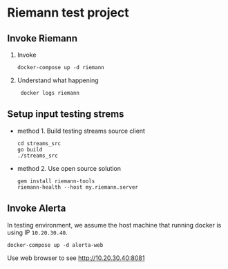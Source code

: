 # Riemann test project 

## Invoke Riemann
1. Invoke
    ```
    docker-compose up -d riemann
    ```
2. Understand what happening
   ```
    docker logs riemann
   ```

## Setup input testing strems

*   method 1. Build testing streams source client
    ```
    cd streams_src
    go build
    ./streams_src
    ```
*   method 2. Use open source solution 
    ```
    gem install riemann-tools
    riemann-health --host my.riemann.server
    ```


## Invoke Alerta
   In testing environment, we assume the host machine that running docker is using IP `10.20.30.40`.

   ```
   docker-compose up -d alerta-web
   ```
   Use web browser to see http://10.20.30.40:8081
